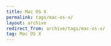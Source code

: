 ```yaml
---
title: Mac OS X
permalink: tags/mac-os-x/
layout: archive
redirect_from: archive/tags/mac-os-x/
tag: Mac OS X
---
```


